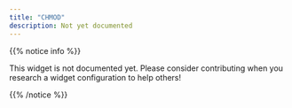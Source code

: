 ```yaml
---
title: "CHMOD"
description: Not yet documented
---
```


{{% notice info %}}

This widget is not documented yet. Please consider contributing when you research a widget configuration to help others! 

{{% /notice %}}